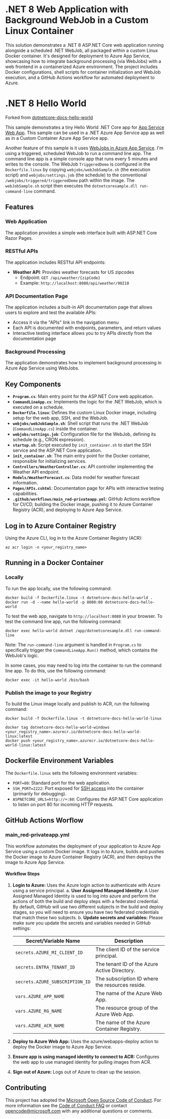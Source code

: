 # .NET 8 Web Application with Background WebJob in a Custom Linux Container

This solution demonstrates a .NET 8 ASP.NET Core web application running alongside a scheduled .NET WebJob, all packaged within a custom Linux Docker container. It's designed for deployment to Azure App Service, showcasing how to integrate background processing (via WebJobs) with a web frontend in a containerized Azure environment. The project includes Docker configurations, shell scripts for container initialization and WebJob execution, and a GitHub Actions workflow for automated deployment to Azure.

# .NET 8 Hello World

Forked from [dotnetcore-docs-hello-world](https://github.com/Azure-Samples/dotnetcore-docs-hello-world)

This sample demonstrates a tiny Hello World .NET Core app for [App Service Web App](https://docs.microsoft.com/azure/app-service-web). This sample can be used in a .NET Azure App Service app as well as in a Custom Container Azure App Service app.

Another feature of this sample is it uses [WebJobs in Azure App Service](https://learn.microsoft.com/en-us/azure/app-service/overview-webjobs). I'm using a triggered, scheduled WebJob to run a command line app. The command line app is a simple console app that runs every 5 minutes and writes to the console.
The WebJob `TriggeredDemo` is configured in the `Dockerfile.linux` by copying `webjobs/webJobSample.sh` (the execution script) and `webjobs/settings.job` (the schedule) to the conventional `/webjobs/triggered/triggeredDemo` path within the image. The `webJobSample.sh` script then executes the `dotnetcoresample.dll run-command-line` command.

## Features

### Web Application

The application provides a simple web interface built with ASP.NET Core Razor Pages.

### RESTful APIs

The application includes RESTful API endpoints:

* **Weather API**: Provides weather forecasts for US zipcodes
  * Endpoint: `GET /api/weather/{zipCode}`
  * Example: `http://localhost:8080/api/weather/90210`

### API Documentation Page

The application includes a built-in API documentation page that allows users to explore and test the available APIs:

* Access it via the "APIs" link in the navigation menu
* Each API is documented with endpoints, parameters, and return values
* Interactive testing interface allows you to try APIs directly from the documentation page

### Background Processing

The application demonstrates how to implement background processing in Azure App Service using WebJobs.

## Key Components

* **`Program.cs`**: Main entry point for the ASP.NET Core web application.
* **`CommandLineApp.cs`**: Implements the logic for the .NET WebJob, which is executed on a schedule.
* **`Dockerfile.linux`**: Defines the custom Linux Docker image, including setup for the web app, SSH, and the WebJob.
* **`webjobs/webJobSample.sh`**: Shell script that runs the .NET WebJob (`CommandLineApp.cs`) inside the container.
* **`webjobs/settings.job`**: Configuration file for the WebJob, defining its schedule (e.g., CRON expression).
* **`startup.sh`**: Script executed by `init_container.sh` to start the SSH service and the ASP.NET Core application.
* **`init_container.sh`**: The main entry point for the Docker container, responsible for initializing services.
* **`Controllers/WeatherController.cs`**: API controller implementing the Weather API endpoint.
* **`Models/WeatherForecast.cs`**: Data model for weather forecast information.
* **`Pages/APIs.cshtml`**: Documentation page for APIs with interactive testing capabilities.
* **`.github/workflows/main_red-privateapp.yml`**: GitHub Actions workflow for CI/CD, building the Docker image, pushing it to Azure Container Registry (ACR), and deploying to Azure App Service.

## Log in to Azure Container Registry

Using the Azure CLI, log in to the Azure Container Registry (ACR):

```azurecli
az acr login -n <your_registry_name>
```

## Running in a Docker Container

### Locally

To run the app locally, use the following command:

```docker
docker build -f Dockerfile.linux -t dotnetcore-docs-hello-world .
docker run -d --name hello-world -p 8080:80 dotnetcore-docs-hello-world
```

To test the web app, navigate to `http://localhost:8080` in your browser. To test the command line app, run the following command:

```docker
docker exec hello-world dotnet /app/dotnetcoresample.dll run-command-line
```
Note: The `run-command-line` argument is handled in `Program.cs` to specifically trigger the `CommandLineApp.Run()` method, which contains the WebJob's logic.

In some cases, you may need to log into the container to run the command line app. To do this, use the following command:

```docker
docker exec -it hello-world /bin/bash
```

### Publish the image to your Registry

To build the Linux image locally and publish to ACR, run the following command:

```docker
docker build -f Dockerfile.linux -t dotnetcore-docs-hello-world-linux . 
docker tag dotnetcore-docs-hello-world-windows <your_registry_name>.azurecr.io/dotnetcore-docs-hello-world-linux:latest
docker push <your_registry_name>.azurecr.io/dotnetcore-docs-hello-world-linux:latest
```

## Dockerfile Environment Variables

The `Dockerfile.linux` sets the following environment variables:

* `PORT=80`: Standard port for the web application.
* `SSH_PORT=2222`: Port exposed for [SSH access](https://learn.microsoft.com/en-us/azure/app-service/configure-custom-container?pivots=container-linux&tabs=debian#enable-ssh) into the container (primarily for debugging).
* `ASPNETCORE_URLS=http://+:80`: Configures the ASP.NET Core application to listen on port 80 for incoming HTTP requests.

## GitHub Actions Worflow

### main_red-privateapp.yml

This workflow automates the deployment of your application to Azure App Service using a custom Docker image. It logs in to Azure, builds and pushes the Docker image to Azure Container Registry (ACR), and then deploys the image to Azure App Service.

#### Workflow Steps

1. **Login to Azure:** Uses the Azure login action to authenticate with Azure using a service principal.
  a. **User Assigned Managed Identity:** A User Assigned Managed Identity is used to log into azure and perform the actions of both the build and deploy steps with a federated credential. By default, GitHub will use two different subjects in the build and deploy stages, so you will need to ensure you have two federated credentials that match these two subjects.
  b. **Update secrets and variables:** Please make sure you update the secrets and variables needed in GitHub settings:

    | Secret/Variable Name       | Description                                      |
    |----------------------------|--------------------------------------------------|
    | `secrets.AZURE_MI_CLIENT_ID`          | The client ID of the service principal.          |
    | `secrets.ENTRA_TENANT_ID`          | The tenant ID of the Azure Active Directory.     |
    | `secrets.AZURE_SUBSCRIPTION_ID`    | The subscription ID where the resources reside.  |
    | `vars.AZURE_APP_NAME`             | The name of the Azure Web App.                   |
    | `vars.AZURE_RG_NAME`           | The resource group of the Azure Web App.         |
    | `vars.AZURE_ACR_NAME`                 | The name of the Azure Container Registry.        |

2. **Deploy to Azure Web App:** Uses the azure/webapps-deploy action to deploy the Docker image to Azure App Service.
3. **Ensure app is using managed identity to connect to ACR:** Configures the web app to use managed identity for pulling images from ACR.
4. **Sign out of Azure:** Logs out of Azure to clean up the session.

## Contributing

This project has adopted the [Microsoft Open Source Code of Conduct](https://opensource.microsoft.com/codeofconduct/). For more information see the [Code of Conduct FAQ](https://opensource.microsoft.com/codeofconduct/faq/) or contact [opencode@microsoft.com](mailto:opencode@microsoft.com) with any additional questions or comments.

